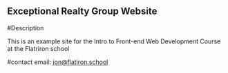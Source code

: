 Exceptional Realty Group Website
-----

#Description

This is an example site for the Intro to Front-end Web Development Course at the Flatriron school

#contact
email: jon@flatiron.school
